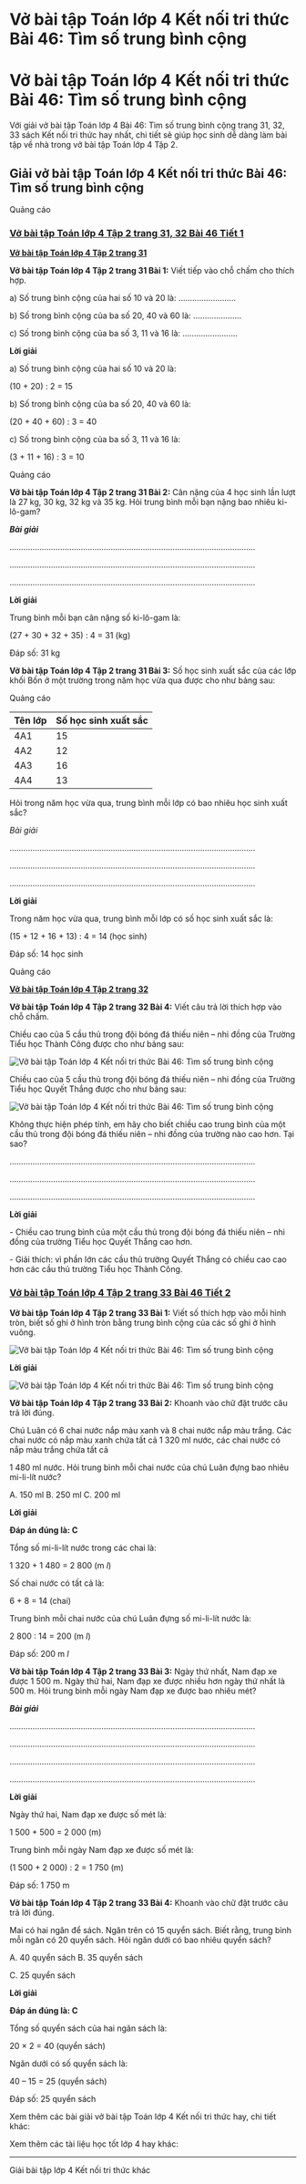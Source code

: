 # Vở bài tập Toán lớp 4 Kết nối tri thức Bài 46: Tìm số trung bình cộng

# Vở bài tập Toán lớp 4 Kết nối tri thức Bài 46: Tìm số trung bình cộng

Với giải vở bài tập Toán lớp 4 Bài 46: Tìm số trung bình cộng trang 31, 32, 33 sách Kết nối tri thức hay nhất, chi tiết sẽ giúp học sinh dễ dàng làm bài tập về nhà trong vở bài tập Toán lớp 4 Tập 2.

## Giải vở bài tập Toán lớp 4 Kết nối tri thức Bài 46: Tìm số trung bình cộng

Quảng cáo

### [**Vở bài tập Toán lớp 4 Tập 2 trang 31, 32 Bài 46 Tiết 1**](https://vietjack.com/vbt-toan-4-kn/bai-46-tiet-1-trang-31-tap-2.jsp)

[**Vở bài tập Toán lớp 4 Tập 2 trang 31**](https://vietjack.com/vbt-toan-4-kn/vbt-toan-lop-4-tap-2-trang-31-ket-noi.jsp)

**Vở bài tập Toán lớp 4 Tập 2 trang 31 Bài 1:** Viết tiếp vào chỗ chấm cho thích hợp.

a) Số trung bình cộng của hai số 10 và 20 là: …......................

b) Số trong bình cộng của ba số 20, 40 và 60 là: …..................

c) Số trong bình cộng của ba số 3, 11 và 16 là: ........................

**Lời giải**

a) Số trung bình cộng của hai số 10 và 20 là:

(10 + 20) : 2 = 15

b) Số trong bình cộng của ba số 20, 40 và 60 là:

(20 + 40 + 60) : 3 = 40

c) Số trong bình cộng của ba số 3, 11 và 16 là: 

(3 + 11 + 16) : 3 = 10

Quảng cáo

**Vở bài tập Toán lớp 4 Tập 2 trang 31 Bài 2:** Cân nặng của 4 học sinh lần lượt là 27 kg, 30 kg, 32 kg và 35 kg. Hỏi trung bình mỗi bạn nặng bao nhiêu ki-lô-gam?

**_Bài giải_**

……………………………………………………………………………………………..

……………………………………………………………………………………………..

……………………………………………………………………………………………..

**Lời giải**

Trung bình mỗi bạn cân nặng số ki-lô-gam là:

(27 + 30 + 32 + 35) : 4 = 31 (kg)

Đáp số: 31 kg

**Vở bài tập Toán lớp 4 Tập 2 trang 31 Bài 3:** Số học sinh xuất sắc của các lớp khối Bốn ở một trường trong năm học vừa qua được cho như bảng sau:

Quảng cáo

**Tên lớp** |  **Số học sinh xuất sắc**  
---|---  
4A1 |  15  
4A2 |  12  
4A3 |  16  
4A4 |  13  
  
Hỏi trong năm học vừa qua, trung bình mỗi lớp có bao nhiêu học sinh xuất sắc?

_Bài giải_

……………………………………………………………………………………………..

……………………………………………………………………………………………..

……………………………………………………………………………………………..

**Lời giải**

Trong năm học vừa qua, trung bình mỗi lớp có số học sinh xuất sắc là:

(15 + 12 + 16 + 13) : 4 = 14 (học sinh)

Đáp số: 14 học sinh

Quảng cáo

[**Vở bài tập Toán lớp 4 Tập 2 trang 32**](https://vietjack.com/vbt-toan-4-kn/vbt-toan-lop-4-tap-2-trang-32-ket-noi.jsp)

**Vở bài tập Toán lớp 4 Tập 2 trang 32 Bài 4:** Viết câu trả lời thích hợp vào chỗ chấm.

Chiều cao của 5 cầu thủ trong đội bóng đá thiếu niên – nhi đồng của Trường Tiểu học Thành Công được cho như bảng sau:

![Vở bài tập Toán lớp 4 Kết nối tri thức Bài 46: Tìm số trung bình cộng](https://vietjack.com/vbt-toan-4-kn/images/bai-46-tim-so-trung-binh-cong.PNG)

Chiều cao của 5 cầu thủ trong đội bóng đá thiếu niên – nhi đồng của Trường Tiểu học Quyết Thắng được cho như bảng sau:

![Vở bài tập Toán lớp 4 Kết nối tri thức Bài 46: Tìm số trung bình cộng](https://vietjack.com/vbt-toan-4-kn/images/bai-46-tim-so-trung-binh-cong-1.PNG)

Không thực hiện phép tính, em hãy cho biết chiều cao trung bình của một cầu thủ trong đội bóng đá thiếu niên – nhi đồng của trường nào cao hơn. Tại sao?

……………………………………………………………………………………………..

……………………………………………………………………………………………..

……………………………………………………………………………………………..

**Lời giải**

\- Chiều cao trung bình của một cầu thủ trong đội bóng đá thiếu niên – nhi đồng của trường Tiểu học Quyết Thắng cao hơn.

\- Giải thích: vì phần lớn các cầu thủ trường Quyết Thắng có chiều cao cao hơn các cầu thủ trường Tiểu học Thành Công.

### [**Vở bài tập Toán lớp 4 Tập 2 trang 33 Bài 46 Tiết 2**](https://vietjack.com/vbt-toan-4-kn/bai-46-tiet-2-trang-33-tap-2.jsp)

**Vở bài tập Toán lớp 4 Tập 2 trang 33 Bài 1:** Viết số thích hợp vào mỗi hình tròn, biết số ghi ở hình tròn bằng trung bình cộng của các số ghi ở hình vuông.

![Vở bài tập Toán lớp 4 Kết nối tri thức Bài 46: Tìm số trung bình cộng](https://vietjack.com/vbt-toan-4-kn/images/bai-46-tim-so-trung-binh-cong-2.PNG)

**Lời giải**

![Vở bài tập Toán lớp 4 Kết nối tri thức Bài 46: Tìm số trung bình cộng](https://vietjack.com/vbt-toan-4-kn/images/bai-46-tim-so-trung-binh-cong-3.PNG)

**Vở bài tập Toán lớp 4 Tập 2 trang 33 Bài 2:** Khoanh vào chữ đặt trước câu trả lời đúng.

Chú Luân có 6 chai nước nắp màu xanh và 8 chai nước nắp màu trắng. Các chai nước có nắp màu xanh chứa tất cả 1 320 ml nước, các chai nước có nắp màu trắng chứa tất cả 

1 480 ml nước. Hỏi trung bình mỗi chai nước của chú Luân đựng bao nhiêu mi-li-lít nước?

A. 150 ml B. 250 ml C. 200 ml

**Lời giải**

**Đáp án đúng là: C**

Tổng số mi-li-lít nước trong các chai là:

1 320 + 1 480 = 2 800 (m _l_)

Số chai nước có tất cả là:

6 + 8 = 14 (chai)

Trung bình mỗi chai nước của chú Luân đựng số mi-li-lít nước là:

2 800 : 14 = 200 (m _l_)

Đáp số: 200 m _l_

**Vở bài tập Toán lớp 4 Tập 2 trang 33 Bài 3:** Ngày thứ nhất, Nam đạp xe được 1 500 m. Ngày thứ hai, Nam đạp xe được nhiều hơn ngày thứ nhất là 500 m. Hỏi trung bình mỗi ngày Nam đạp xe được bao nhiêu mét?

**_Bài giải_**

……………………………………………………………………………………………..

……………………………………………………………………………………………..

……………………………………………………………………………………………..

……………………………………………………………………………………………..

**Lời giải**

Ngày thứ hai, Nam đạp xe được số mét là:

1 500 + 500 = 2 000 (m)

Trung bình mỗi ngày Nam đạp xe được số mét là:

(1 500 + 2 000) : 2 = 1 750 (m)

Đáp số: 1 750 m

**Vở bài tập Toán lớp 4 Tập 2 trang 33 Bài 4:** Khoanh vào chữ đặt trước câu trả lời đúng.

Mai có hai ngăn để sách. Ngăn trên có 15 quyển sách. Biết rằng, trung bình mỗi ngăn có 20 quyển sách. Hỏi ngăn dưới có bao nhiêu quyển sách?

A. 40 quyển sách B. 35 quyển sách 

C. 25 quyển sách

**Lời giải**

**Đáp án đúng là: C**

Tổng số quyển sách của hai ngăn sách là:

20 × 2 = 40 (quyển sách)

Ngăn dưới có số quyển sách là:

40 – 15 = 25 (quyển sách)

Đáp số: 25 quyển sách

Xem thêm các bài giải vở bài tập Toán lớp 4 Kết nối tri thức hay, chi tiết khác:

Xem thêm các tài liệu học tốt lớp 4 hay khác:

* * *

Giải bài tập lớp 4 Kết nối tri thức khác
